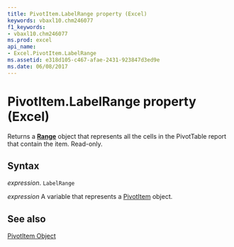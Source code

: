 ```yaml
---
title: PivotItem.LabelRange property (Excel)
keywords: vbaxl10.chm246077
f1_keywords:
- vbaxl10.chm246077
ms.prod: excel
api_name:
- Excel.PivotItem.LabelRange
ms.assetid: e318d105-c467-afae-2431-923847d3ed9e
ms.date: 06/08/2017
---
```



# PivotItem.LabelRange property (Excel)

Returns a  **[Range](Excel.Range(object).md)** object that represents all the cells in the PivotTable report that contain the item. Read-only.


## Syntax

 _expression_. `LabelRange`

 _expression_ A variable that represents a [PivotItem](Excel.PivotItem.md) object.


## See also


[PivotItem Object](Excel.PivotItem.md)


